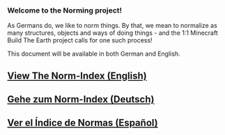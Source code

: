 ### Welcome to the Norming project!

As Germans do, we like to norm things. By that, we mean to normalize as many structures, objects and ways of doing things - and the 1:1 Minecraft Build The Earth project calls for one such process!

This document will be available in both German and English.

## [View The Norm-Index (English)](/BTEN/Index_EN)

## [Gehe zum Norm-Index (Deutsch)](/BTEN/Index_DE)

## [Ver el Índice de Normas (Español)](/BTEN/Index_ES)
